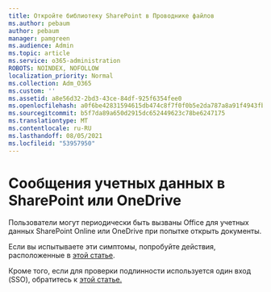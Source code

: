 ```yaml
---
title: Откройте библиотеку SharePoint в Проводнике файлов
ms.author: pebaum
author: pebaum
manager: pamgreen
ms.audience: Admin
ms.topic: article
ms.service: o365-administration
ROBOTS: NOINDEX, NOFOLLOW
localization_priority: Normal
ms.collection: Adm_O365
ms.custom: ''
ms.assetid: a8e56d32-2bd3-43ce-84df-925f6354fee0
ms.openlocfilehash: a0f6be42831594615db474c8f7f0f0b5e2da787a8a91f4943fb2c27ec57abb2a
ms.sourcegitcommit: b5f7da89a650d2915dc652449623c78be6247175
ms.translationtype: MT
ms.contentlocale: ru-RU
ms.lasthandoff: 08/05/2021
ms.locfileid: "53957950"
---
```

# <a name="credential-messages-in-sharepoint-or-onedrive"></a>Сообщения учетных данных в SharePoint или OneDrive

Пользователи могут периодически быть вызваны Office для учетных данных SharePoint Online или OneDrive при попытке открыть документы.

Если вы испытываете эти симптомы, попробуйте действия, расположенные в [этой статье](https://support.microsoft.com/help/2913639/office-applications-periodically-prompt-for-credentials-to-sharepoint).

Кроме того, если для проверки подлинности используется один вход (SSO), обратитесь к [этой статье.](https://support.microsoft.com/help/4025962/cant-sign-in-after-update-to-office-2016-build-16-0-7967-on-windows-10)
